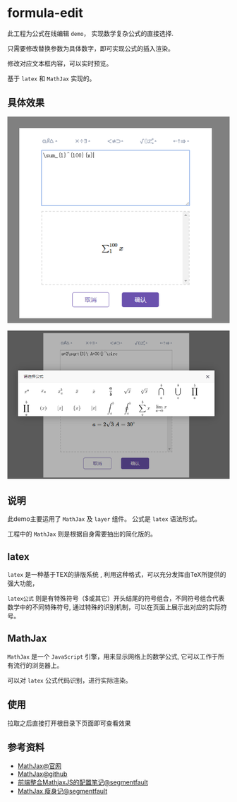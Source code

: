 # formula-edit

此工程为公式在线编辑 `demo`， 实现数学复杂公式的直接选择.

只需要修改替换参数为具体数字，即可实现公式的插入渲染。

修改对应文本框内容，可以实时预览。

基于 `latex` 和 `MathJax` 实现的。

## 具体效果

![result2](https://github.com/zzugbb/formula-edit/blob/master/img/result2.jpg)

![result1](https://github.com/zzugbb/formula-edit/blob/master/img/result1.jpg)

## 说明

此demo主要运用了 `MathJax` 及 `layer` 组件。 公式是 `latex` 语法形式。

工程中的 `MathJax` 则是根据自身需要抽出的简化版的。

## latex

`latex` 是一种基于ΤΕΧ的排版系统 , 利用这种格式，可以充分发挥由TeX所提供的强大功能，

`latex公式` 则是有特殊符号（$或其它）开头结尾的符号组合，不同符号组合代表数学中的不同特殊符号, 通过特殊的识别机制，可以在页面上展示出对应的实际符号。

## MathJax

`MathJax` 是一个 `JavaScript` 引擎，用来显示网络上的数学公式, 它可以工作于所有流行的浏览器上。

可以对 `latex` 公式代码识别，进行实际渲染。

## 使用

拉取之后直接打开根目录下页面即可查看效果

## 参考资料

* [MathJax@官网](https://www.mathjax.org/)
* [MathJax@github](https://github.com/mathjax/MathJax)
* [前端整合MathjaxJS的配置笔记@segmentfault](https://segmentfault.com/a/1190000008317350)
* [MathJax 瘦身记@segmentfault](https://segmentfault.com/a/1190000003822609)
